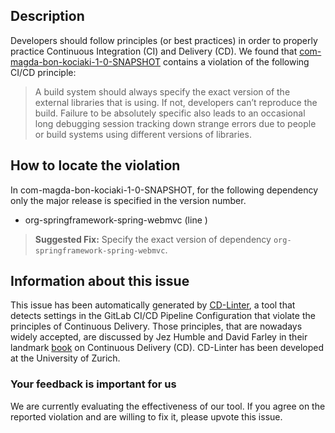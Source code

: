 
## Description
Developers should follow principles (or best practices) in order to properly practice Continuous Integration (CI) and Delivery (CD).
We found that [com-magda-bon-kociaki-1-0-SNAPSHOT](https://gitlab.com/bon/web-socket-example-application/blob/master/.gitlab-ci.yml) contains a violation of the following CI/CD principle:

> A build system should always specify the exact version of the external libraries that is using.
If not, developers can’t reproduce the build. Failure to be absolutely specific also leads to an occasional long debugging session tracking down strange errors due to people or build systems using different versions of libraries.

## How to locate the violation

In com-magda-bon-kociaki-1-0-SNAPSHOT, for the following dependency only the major release is specified in the version number.

* org-springframework-spring-webmvc (line )

> **Suggested Fix:** Specify the exact version of dependency `org-springframework-spring-webmvc`.

## Information about this issue

This issue has been automatically generated by [CD-Linter](https://gitlab.com/Jancso/configuration-analytics), a tool that detects settings in the GitLab CI/CD Pipeline Configuration that violate the principles of Continuous Delivery. Those principles, that are nowadays widely accepted, are discussed by Jez Humble and David Farley in their landmark [book](https://www.oreilly.com/library/view/continuous-delivery-reliable/9780321670250/) on Continuous Delivery (CD). CD-Linter has been developed at the University of Zurich.

### Your feedback is important for us
We are currently evaluating the effectiveness of our tool. If you agree on the reported violation and are willing to fix it, please upvote this issue.